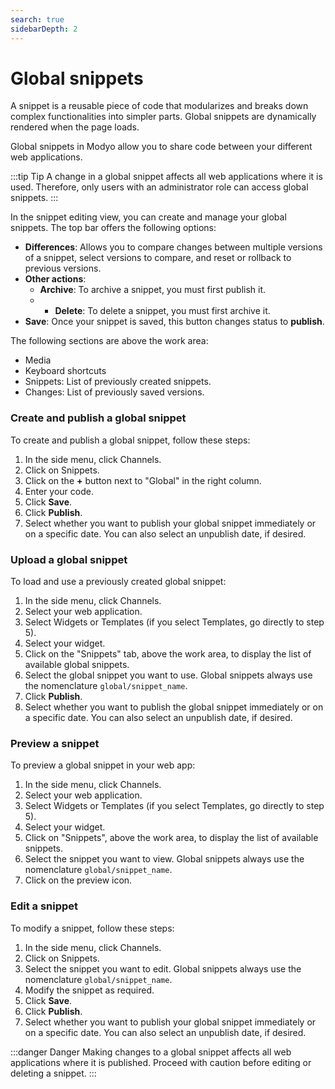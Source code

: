 ```yaml
---
search: true
sidebarDepth: 2
---
```


# Global snippets

A snippet is a reusable piece of code that modularizes and breaks down complex functionalities into simpler parts. Global snippets are dynamically rendered when the page loads.

Global snippets in Modyo allow you to share code between your different web applications.

:::tip Tip
A change in a global snippet affects all web applications where it is used. Therefore, only users with an administrator role can access global snippets.
:::

In the snippet editing view, you can create and manage your global snippets. The top bar offers the following options:

- **Differences**: Allows you to compare changes between multiple versions of a snippet, select versions to compare, and reset or rollback to previous versions.
- **Other actions**:
    - **Archive**: To archive a snippet, you must first publish it.
    - - **Delete**: To delete a snippet, you must first archive it.
- **Save**: Once your snippet is saved, this button changes status to **publish**.

The following sections are above the work area:

- Media
- Keyboard shortcuts
- Snippets: List of previously created snippets.
- Changes: List of previously saved versions.



### Create and publish a global snippet

To create and publish a global snippet, follow these steps:

1. In the side menu, click Channels.
1. Click on Snippets.
1. Click on the **+** button next to "Global" in the right column.
1. Enter your code.
1. Click **Save**.
1. Click **Publish**.
1. Select whether you want to publish your global snippet immediately or on a specific date. You can also select an unpublish date, if desired.

### Upload a global snippet
To load and use a previously created global snippet:

1. In the side menu, click Channels.
1. Select your web application.
1. Select Widgets or Templates (if you select Templates, go directly to step 5).
1. Select your widget.
1. Click on the "Snippets" tab, above the work area, to display the list of available global snippets.
1. Select the global snippet you want to use. Global snippets always use the nomenclature `global/snippet_name`.
1. Click **Publish**.
1. Select whether you want to publish the global snippet immediately or on a specific date. You can also select an unpublish date, if desired.

### Preview a snippet
To preview a global snippet in your web app:

1. In the side menu, click Channels.
1. Select your web application.
1. Select Widgets or Templates (if you select Templates, go directly to step 5).
1. Select your widget.
1. Click on "Snippets", above the work area, to display the list of available snippets.
1. Select the snippet you want to view. Global snippets always use the nomenclature `global/snippet_name`.
1. Click on the preview icon.


### Edit a snippet
To modify a snippet, follow these steps:

1. In the side menu, click Channels.
1. Click on Snippets.
1. Select the snippet you want to edit. Global snippets always use the nomenclature `global/snippet_name`.
1. Modify the snippet as required.
1. Click **Save**.
1. Click **Publish**.
1. Select whether you want to publish your global snippet immediately or on a specific date. You can also select an unpublish date, if desired.


:::danger Danger
Making changes to a global snippet affects all web applications where it is published. Proceed with caution before editing or deleting a snippet.
:::